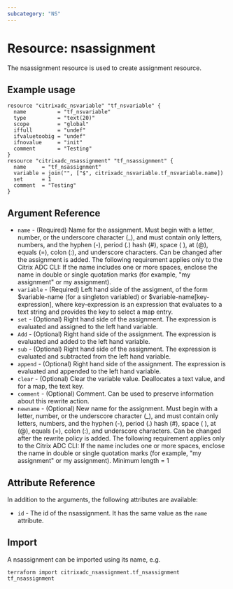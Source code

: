 ```yaml
---
subcategory: "NS"
---
```


# Resource: nsassignment

The nsassignment resource is used to create assignment resource.


## Example usage

```hcl
resource "citrixadc_nsvariable" "tf_nsvariable" {
  name          = "tf_nsvariable"
  type          = "text(20)"
  scope         = "global"
  iffull        = "undef"
  ifvaluetoobig = "undef"
  ifnovalue     = "init"
  comment       = "Testing"
}
resource "citrixadc_nsassignment" "tf_nsassignment" {
  name     = "tf_nsassignment"
  variable = join("", ["$", citrixadc_nsvariable.tf_nsvariable.name])
  set      = 1
  comment  = "Testing"
}
```


## Argument Reference

* `name` - (Required) Name for the assignment. Must begin with a letter, number, or the underscore character (_), and must contain only letters, numbers, and the hyphen (-), period (.) hash (#), space ( ), at (@), equals (=), colon (:), and underscore characters. Can be changed after the assignment is added. The following requirement applies only to the Citrix ADC CLI: If the name includes one or more spaces, enclose the name in double or single quotation marks (for example, "my assignment" or my assignment).
* `variable` - (Required) Left hand side of the assigment, of the form $variable-name (for a singleton variabled) or $variable-name[key-expression], where key-expression is an expression that evaluates to a text string and provides the key to select a map entry.
* `set` - (Optional) Right hand side of the assignment. The expression is evaluated and assigned to the left hand variable.
* `Add` - (Optional) Right hand side of the assignment. The expression is evaluated and added to the left hand variable.
* `sub` - (Optional) Right hand side of the assignment. The expression is evaluated and subtracted from the left hand variable.
* `append` - (Optional) Right hand side of the assignment. The expression is evaluated and appended to the left hand variable.
* `clear` - (Optional) Clear the variable value. Deallocates a text value, and for a map, the text key.
* `comment` - (Optional) Comment. Can be used to preserve information about this rewrite action.
* `newname` - (Optional) New name for the assignment. Must begin with a letter, number, or the underscore character (_), and must contain only letters, numbers, and the hyphen (-), period (.) hash (#), space ( ), at (@), equals (=), colon (:), and underscore characters. Can be changed after the rewrite policy is added. The following requirement applies only to the Citrix ADC CLI: If the name includes one or more spaces, enclose the name in double or single quotation marks (for example, "my assignment" or my assignment). Minimum length =  1


## Attribute Reference

In addition to the arguments, the following attributes are available:

* `id` - The id of the nsassignment. It has the same value as the `name` attribute.


## Import

A nsassignment can be imported using its name, e.g.

```shell
terraform import citrixadc_nsassignment.tf_nsassignment tf_nsassignment
```
